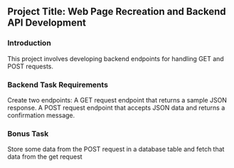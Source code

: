 ## Project Title: Web Page Recreation and Backend API Development

### Introduction
This project involves  developing backend endpoints for handling GET and POST requests.

### Backend Task Requirements
Create two endpoints:
A GET request endpoint that returns a sample JSON response.
A POST request endpoint that accepts JSON data and returns a confirmation message.

### Bonus Task
Store some data from the POST request in a database table and fetch that data from the get request



